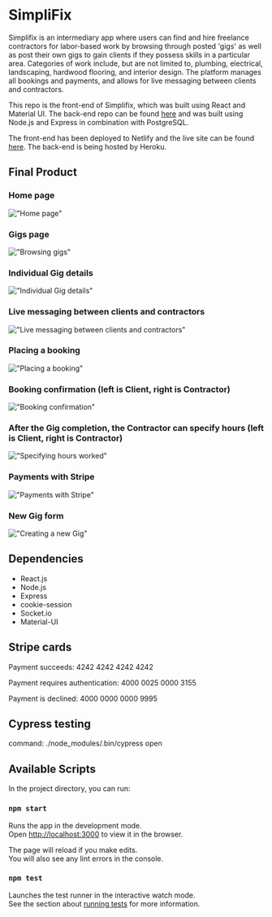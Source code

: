 # SimpliFix

Simplifix is an intermediary app where users can find and hire freelance contractors for labor-based work by browsing through posted 'gigs' as well as post their own gigs to gain clients if they possess skills in a particular area. Categories of work include, but are not limited to, plumbing, electrical, landscaping, hardwood flooring, and interior design. The platform manages all bookings and payments, and allows for live messaging between clients and contractors.

This repo is the front-end of Simplifix, which was built using React and Material UI.
The back-end repo can be found [here](https://github.com/shadeemerhi/simplifix-api) and was built using Node.js and Express in combination with PostgreSQL.

The front-end has been deployed to Netlify and the live site can be found [here](https://mystifying-albattani-f243f1.netlify.app/). The back-end is being hosted by Heroku.

## Final Product

### Home page

!["Home page"]()

### Gigs page

!["Browsing gigs"]()

### Individual Gig details

!["Individual Gig details"]()

### Live messaging between clients and contractors

!["Live messaging between clients and contractors"]()

### Placing a booking

!["Placing a booking"]()

### Booking confirmation (left is Client, right is Contractor)

!["Booking confirmation"]()

### After the Gig completion, the Contractor can specify hours (left is Client, right is Contractor)

!["Specifying hours worked"]()

### Payments with Stripe

!["Payments with Stripe"]()

### New Gig form

!["Creating a new Gig"]()

## Dependencies

- React.js
- Node.js
- Express
- cookie-session
- Socket.io
- Material-UI

## Stripe cards

Payment succeeds: 4242 4242 4242 4242

Payment requires authentication: 4000 0025 0000 3155

Payment is declined: 4000 0000 0000 9995

## Cypress testing

command: ./node_modules/.bin/cypress open

## Available Scripts

In the project directory, you can run:

### `npm start`

Runs the app in the development mode.<br>
Open [http://localhost:3000](http://localhost:3000) to view it in the browser.

The page will reload if you make edits.<br>
You will also see any lint errors in the console.

### `npm test`

Launches the test runner in the interactive watch mode.<br>
See the section about [running tests](https://facebook.github.io/create-react-app/docs/running-tests) for more information.
